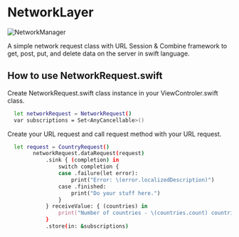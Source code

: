 # NetworkLayer

![NetworkManager](https://user-images.githubusercontent.com/29178012/194690933-33ca0c70-e670-4051-8815-4a55e36854d5.svg)

A simple network request class with URL Session & Combine framework to get, post, put, and delete data on the server in swift language.

## How to use NetworkRequest.swift

Create NetworkRequest.swift class instance in your ViewControler.swift class. 

```bash
  let networkRequest = NetworkRequest()
  var subscriptions = Set<AnyCancellable>()
```

Create your URL request and call request method with your URL request.
```bash
  let request = CountryRequest()
        networkRequest.dataRequest(request)
            .sink { (completion) in
                switch completion {
                case .failure(let error):
                    print("Error: \(error.localizedDescription)")
                case .finished:
                    print("Do your stuff here.")
                }
            } receiveValue: { (countries) in
                print("Number of countries - \(countries.count) countries")
            }
            .store(in: &subscriptions)
```

